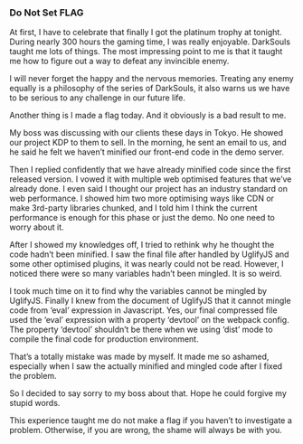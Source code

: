 ### Do Not Set FLAG
At first, I have to celebrate that finally I got the platinum trophy at tonight. During nearly 300 hours the gaming time, I was really enjoyable. DarkSouls taught me lots of things. The most impressing point to me is that it taught me how to figure out a way to defeat any invincible enemy.

I will never forget the happy and the nervous memories. Treating any enemy equally is a philosophy of the series of DarkSouls, it also warns us we have to be serious to any challenge in our future life.

Another thing is I made a flag today. And it obviously is a bad result to me.

My boss was discussing with our clients these days in Tokyo. He showed our project KDP to them to sell. In the morning, he sent an email to us, and he said he felt we haven’t minified our front-end code in the demo server.

Then I replied confidently that we have already minified code since the first released version. I vowed it with multiple web optimised features that we’ve already done. I even said I thought our project has an industry standard on web performance. I showed him two more optimising ways like CDN or make 3rd-party libraries chunked, and I told him I think the current performance is enough for this phase or just the demo. No one need to worry about it.

After I showed my knowledges off, I tried to rethink why he thought the code hadn’t been minified. I saw the final file after handled by UglifyJS and some other optimised plugins, it was nearly could not be read. However, I noticed there were so many variables hadn’t been mingled. It is so weird.

I took much time on it to find why the variables cannot be mingled by UglifyJS. Finally I knew from the document of UglifyJS that it cannot mingle code from ‘eval’ expression in Javascript. Yes, our final compressed file used the ‘eval’ expression with a property ‘devtool’ on the webpack config. The property ‘devtool’ shouldn’t be there when we using ‘dist’ mode to compile the final code for production environment.

That’s a totally mistake was made by myself. It made me so ashamed, especially when I saw the actually minified and mingled code after I fixed the problem.

So I decided to say sorry to my boss about that. Hope he could forgive my stupid words.

This experience taught me do not make a flag if you haven’t to investigate a problem. Otherwise, if you are wrong, the shame will always be with you.
